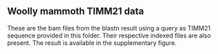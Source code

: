## Woolly mammoth TIMM21 data
These are the bam files from the blastn result using a query as TIMM21 sequence provided in this folder. Their respective indexed files are also present. The result is available in the supplementary figure.
